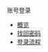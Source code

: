 <div class="sidebar_title"> 账号登录</div>

* [概览](account/login/overview)
* [找回密码](account/login/find_password)
* [登录流程](account/login/login_flow)












    
   
   
    
        